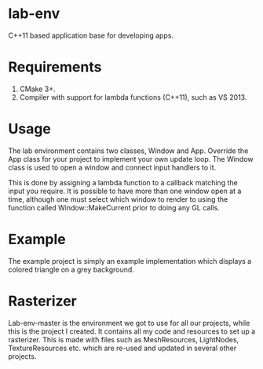# lab-env
C++11 based application base for developing apps.

# Requirements
1. CMake 3+.
2. Compiler with support for lambda functions (C++11), such as VS 2013.
  
# Usage
The lab environment contains two classes, Window and App. Override the App class for your project to implement your own update loop. The Window class is used to open a window and connect input handlers to it. 

This is done by assigning a lambda function to a callback matching the input you require. It is possible to have more than one window open at a time, although one must select which window to render to using the function called Window::MakeCurrent prior to doing any GL calls.
  
# Example
The example project is simply an example implementation which displays a colored triangle on a grey background.

# Rasterizer
Lab-env-master is the environment we got to use for all our projects, while this is the project I created. It contains all my code and resources to set up a rasterizer. This is made with files such as MeshResources, LightNodes, TextureResources etc. which are re-used and updated in several other projects.
